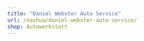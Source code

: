 ```yaml
---
title: "Daniel Webster Auto Service"
url: /nashua/daniel-webster-auto-service/
shop: Autowerkstatt
---
```

